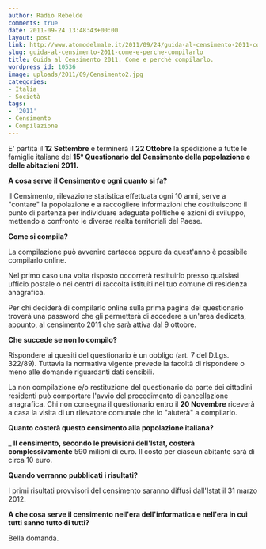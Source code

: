 ```yaml
---
author: Radio Rebelde
comments: true
date: 2011-09-24 13:48:43+00:00
layout: post
link: http://www.atomodelmale.it/2011/09/24/guida-al-censimento-2011-come-e-perche-compilarlo/
slug: guida-al-censimento-2011-come-e-perche-compilarlo
title: Guida al Censimento 2011. Come e perchè compilarlo.
wordpress_id: 10536
image: uploads/2011/09/Censimento2.jpg
categories:
- Italia
- Società
tags:
- '2011'
- Censimento
- Compilazione
---
```


E' partita il **12 Settembre** e terminerà il **22 Ottobre** la spedizione a tutte le famiglie italiane del **15° Questionario del Censimento della popolazione e delle abitazioni 2011.**

**A cosa serve il Censimento e ogni quanto si fa?**

Il Censimento, rilevazione statistica effettuata ogni 10 anni, serve a "contare" la popolazione e a raccogliere informazioni che costituiscono il punto di partenza per individuare adeguate politiche e azioni di sviluppo, mettendo a confronto le diverse realtà territoriali del Paese.

**Come si compila?**

La compilazione può avvenire cartacea oppure da quest'anno è possibile compilarlo online.

Nel primo caso una volta risposto occorrerà restituirlo presso qualsiasi ufficio postale o nei centri di raccolta istituiti nel tuo comune di residenza anagrafica.

Per chi deciderà di compilarlo online sulla prima pagina del questionario troverà una password che gli permetterà di accedere a un'area dedicata, appunto, al censimento 2011 che sarà attiva dal 9 ottobre.

**Che succede se non lo compilo?**

Rispondere ai quesiti del questionario è un obbligo (art. 7 del D.Lgs. 322/89). Tuttavia la normativa vigente prevede la facoltà di rispondere o meno alle domande riguardanti dati sensibili.

La non compilazione e/o restituzione del questionario da parte dei cittadini residenti può comportare l'avvio del procedimento di cancellazione anagrafica. Chi non consegna il questionario entro il **20 Novembre** riceverà a casa la visita di un rilevatore comunale che lo "aiuterà" a compilarlo.

**Quanto costerà questo censimento alla popolazione italiana?**

_ **Il censimento, secondo le previsioni dell'Istat, costerà complessivamente** 590 milioni di euro. Il costo per ciascun abitante sarà di circa 10 euro.

**Quando verranno pubblicati i risultati?**

I primi risultati provvisori del censimento saranno diffusi dall'Istat il 31 marzo 2012.

**A che cosa serve il censimento nell'era dell'informatica e nell'era in cui tutti sanno tutto di tutti?**

Bella domanda.

